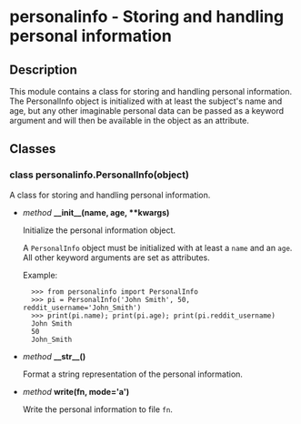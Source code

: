 # personalinfo - Storing and handling personal information

## Description

This module contains a class for storing and handling personal information.
The PersonalInfo object is initialized with at least the subject's name
and age, but any other imaginable personal data can be passed as a keyword
argument and will then be available in the object as an attribute.

## Classes

### class personalinfo.PersonalInfo(object)

A class for storing and handling personal information.

- *method* **\_\_init\_\_(**name, age, \*\*kwargs**)**

  Initialize the personal information object.

  A `PersonalInfo` object must be initialized with at least a `name` and
  an `age`. All other keyword arguments are set as attributes.

  Example:

        >>> from personalinfo import PersonalInfo
        >>> pi = PersonalInfo('John Smith', 50, reddit_username='John_Smith')
        >>> print(pi.name); print(pi.age); print(pi.reddit_username)
        John Smith
        50
        John_Smith

- *method* **\_\_str\_\_()**

  Format a string representation of the personal information.

- *method* **write(**fn, mode='a'**)**

  Write the personal information to file `fn`.

